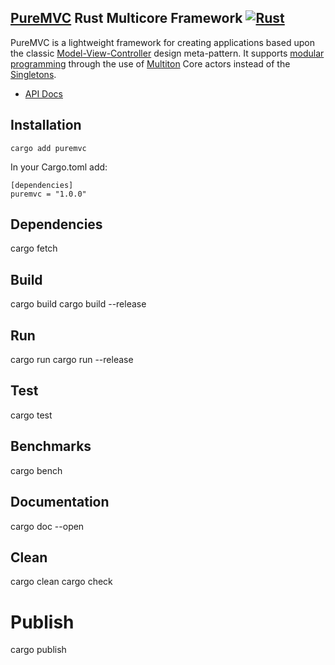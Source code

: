 ## [PureMVC](https://puremvc.org) Rust Multicore Framework [![Rust](https://github.com/saadshams/puremvc-rust-multicore-framework/actions/workflows/rust.yml/badge.svg)](https://github.com/PureMVC/puremvc-rust-multicore-framework/actions/workflows/rust.yml)

PureMVC is a lightweight framework for creating applications based upon the classic [Model-View-Controller](http://en.wikipedia.org/wiki/Model-view-controller) design meta-pattern. It supports [modular programming](http://en.wikipedia.org/wiki/Modular_programming) through the use of [Multiton](http://en.wikipedia.org/wiki/Multiton) Core actors instead of the [Singletons](http://en.wikipedia.org/wiki/Singleton_pattern).
* [API Docs]()

## Installation

`cargo add puremvc`

In your Cargo.toml add:

```
[dependencies]
puremvc = "1.0.0"
```

## Dependencies
cargo fetch

## Build
cargo build
cargo build --release

## Run
cargo run
cargo run --release

## Test
cargo test

## Benchmarks
cargo bench

## Documentation
cargo doc --open

## Clean
cargo clean
cargo check

# Publish
cargo publish
